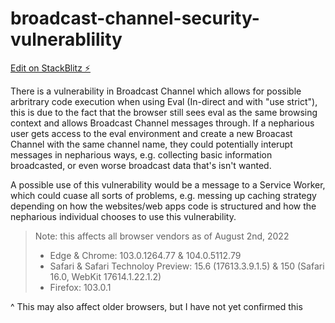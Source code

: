 # broadcast-channel-security-vulnerablility

[Edit on StackBlitz ⚡️](https://stackblitz.com/edit/vitejs-vite-snzbg2)

There is a vulnerability in Broadcast Channel which allows for possible arbritrary code execution when using Eval (In-direct and with "use strict"), this is due to the fact that the browser still sees eval as the same browsing context and allows Broadcast Channel messages through. If a nepharious user gets access to the eval environment and create a new Broacast Channel with the same channel name, they could potentially interupt messages in nepharious ways, e.g. collecting basic information broadcasted, or even worse broadcast data that's isn't wanted.   

A possible use of this vulnerability would be a message to a Service Worker, which could cuase all sorts of problems, e.g. messing up caching strategy depending on how the websites/web apps code is structured and how the nepharious individual chooses to use this vulnerability.

> Note: this affects all browser vendors as of August 2nd, 2022
> * Edge & Chrome: 103.0.1264.77 & 104.0.5112.79
> * Safari & Safari Technoloy Preview: 15.6 (17613.3.9.1.5) & 150 (Safari 16.0, WebKit 17614.1.22.1.2)
> * Firefox: 103.0.1  

^ This may also affect older browsers, but I have not yet confirmed this
